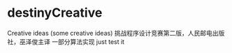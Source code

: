 # destinyCreative
Creative ideas
(some creative ideas)
挑战程序设计竞赛第二版，人民邮电出版社，巫泽俊主译
一部分算法实现
just test it
